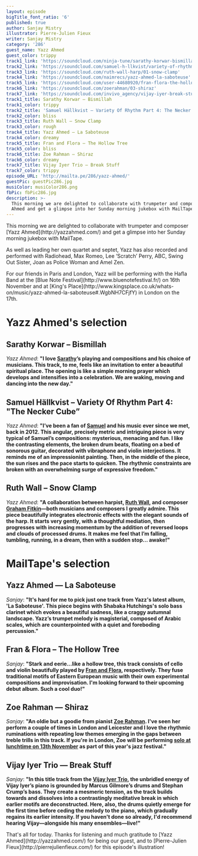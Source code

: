 ```yaml
---
layout: episode
bigTitle_font_ratio: '6'
published: true
author: Sanjay Mistry
illustrator: Pierre-Julien Fieux
writer: Sanjay Mistry
category: '286'
guest_name: Yazz Ahmed
guest_color: trippy
track1_link: 'https://soundcloud.com/ninja-tune/sarathy-korwar-bismillah-1'
track2_link: 'https://soundcloud.com/samuel-h-llkvist/variety-of-rhythm-part-4-the-necker-cube'
track3_link: 'https://soundcloud.com/ruth-wall-harp/01-snow-clamp'
track4_link: 'https://soundcloud.com/naimrecs/yazz-ahmed-la-saboteuse'
track5_link: 'https://soundcloud.com/user-44680920/fran-flora-the-hollow-tree'
track6_link: 'https://soundcloud.com/zoerahman/03-shiraz'
track7_link: 'https://soundcloud.com/invivo_agency/vijay-iyer-break-stuff-break'
track1_title: Sarathy Korwar – Bismillah
track1_color: trippy
track2_title: 'Samuel Hällkvist – Variety Of Rhythm Part 4: The Necker Cube'
track2_color: bliss
track3_title: Ruth Wall – Snow Clamp
track3_color: rough
track4_title: Yazz Ahmed – La Saboteuse
track4_color: dreamy
track5_title: Fran and Flora – The Hollow Tree
track5_color: bliss
track6_title: Zoe Rahman – Shiraz
track6_color: dreamy
track7_title: Vijay Iyer Trio – Break Stuff
track7_color: trippy
episode_URL: 'http://mailta.pe/286/yazz-ahmed/'
guestPic: guestPic286.jpg
musiColor: musiColor286.png
fbPic: fbPic286.jpg
description: >-
  This morning we are delighted to collaborate with trumpeter and composer Yazz
  Ahmed and get a glimpse into her Sunday morning jukebox with MailTape.
---
```

<p id="introduction">This morning we are delighted to collaborate with trumpeter and composer [Yazz Ahmed](http://yazzahmed.com/) and get a glimpse into her Sunday morning jukebox with MailTape.</p>
<p>As well as leading her own quartet and septet, Yazz has also recorded and performed with Radiohead, Max Romeo, Lee ‘Scratch’ Perry, ABC, Swing Out Sister, Joan as Police Woman and Amel Zen.</p>
<p>For our friends in Paris and London, Yazz will be performing with the Hafla Band at the [Blue Note Festival](http://www.bluenotefestival.fr/) on 16th November and at [King's Place](http://www.kingsplace.co.uk/whats-on/music/yazz-ahmed-la-saboteuse#.WgbNH7CFjfY) in London on the 17th.</p>


# Yazz Ahmed's selection



## Sarathy Korwar – Bismillah
_Yazz Ahmed_: **"**I love [Sarathy](http://www.sarathykorwar.com/)’s playing and compositions and his choice of musicians. This track, to me, feels like an invitation to enter a beautiful spiritual place. The opening is like a simple morning prayer which develops and intensifies into a celebration. We are waking, moving and dancing into the new day.**"**

## Samuel Hällkvist – Variety Of Rhythm Part 4: "The Necker Cube”
_Yazz Ahmed_: **"**I’ve been a fan of [Samuel](http://samuelhallkvist.com/) and his music ever since we met, back in 2012. This angular, precisely metric and intriguing piece is very typical of Samuel’s compositions: mysterious, menacing and fun. I like the contrasting elements, the broken drum beats, floating on a bed of sonorous guitar, decorated with vibraphone and violin interjections. It reminds me of an impressionist painting. Then, in the middle of the piece, the sun rises and the pace starts to quicken. The rhythmic constraints are broken with an overwhelming surge of expressive freedom.**"**

## Ruth Wall – Snow Clamp
_Yazz Ahmed_: **"**A collaboration between harpist, [Ruth Wall](http://sound-scotland.co.uk/profile/wall-ruth), and composer [Graham Fitkin](http://fitkin.com/)—both musicians and composers I greatly admire. This piece beautifully integrates electronic effects with the elegant sounds of the harp. It starts very gently, with a thoughtful mediation, then progresses with increasing momentum by the addition of reversed loops and clouds of processed drums. It makes me feel that I’m falling, tumbling, running, in a dream, then with a sudden stop… awake!**"**


# MailTape's selection

## Yazz Ahmed — La Saboteuse
_Sanjay_: **"**It's hard for me to pick just one track from Yazz's latest album, 'La Saboteuse'. This piece begins with Shabaka Hutchings's solo bass clarinet which evokes a beautiful sadness, like a craggy autumnal landscape. Yazz’s trumpet melody is magisterial, composed of Arabic scales, which are counterpointed with a quiet and foreboding percussion.**"**

## Fran & Flora – The Hollow Tree
_Sanjay_: **"**Stark and eerie...like a hollow tree, this track consists of cello and violin beautifully played by [Fran and Flora](https://www.franandflora.com/), respectively. They fuse traditional motifs of Eastern European music with their own experimental compositions and improvisation. I'm looking forward to their upcoming debut album. Such a cool duo!**"**

## Zoe Rahman — Shiraz
_Sanjay_: **"**An oldie but a goodie from pianist [Zoe Rahman](http://www.zoerahman.com/). I've seen her perform a couple of times in London and Leicester and I love the rhythmic ruminations with repeating low themes emerging in the gaps between treble trills in this track. If you're in London, Zoe will be performing [solo at lunchtime on 13th November](https://www.pizzaexpresslive.com/whats-on/zoe-rahman) as part of this year's jazz festival.**"**

## Vijay Iyer Trio — Break Stuff
_Sanjay_: **"**In this title track from the [Vijay Iyer Trio](http://vijay-iyer.com/), the unbridled energy of Vijay Iyer’s piano is grounded by Marcus Gilmore’s drums and Stephan Crump’s bass. They create a mesmeric tension, as the track builds towards and dissolves into a contrastingly meditative break in which earlier motifs are deconstructed. Here, also, the drums quietly emerge for the first time before ceding the melody to the piano, which gradually regains its earlier intensity. If you haven't done so already, I'd recommend hearing Vijay—alongside his many ensembles—live!**"**

<p id="outroduction">That's all for today. Thanks for listening and much gratitude to [Yazz Ahmed](http://yazzahmed.com/) for being our guest, and to [Pierre-Julien Fieux](http://pierrejulienfieux.com/) for this episode's illustration!</p>

